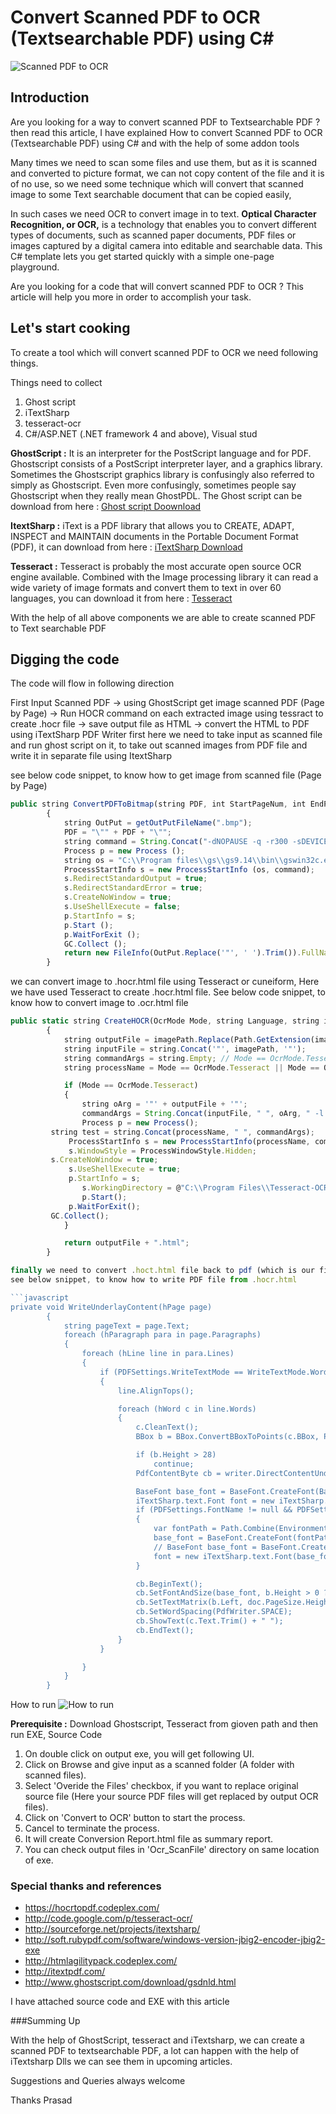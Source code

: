 # Convert Scanned PDF to OCR (Textsearchable PDF) using C#

![Scanned PDF to OCR](http://www.dotnetspider.com/attachments/Resources/46024-5346902-process.jpg)

## Introduction
Are you looking for a way to convert scanned PDF to Textsearchable PDF ? then read this article, I have explained How to convert Scanned PDF to OCR (Textsearchable PDF) using C# and with the help of some addon tools

Many times we need to scan some files and use them, but as it is scanned and converted to picture format, we can not copy content of the file and it is of no use, so we need some technique which will convert that scanned image to some Text searchable document that can be copied easily,

In such cases we need OCR to convert image in to text. **Optical Character Recognition, or OCR,** is a technology that enables you to convert different types of documents, such as scanned paper documents, PDF files or images captured by a digital camera into editable and searchable data.
This C# template lets you get started quickly with a simple one-page playground.

Are you looking for a code that will convert scanned PDF to OCR ? This article will help you more in order to accomplish your task.

## Let's start cooking

To create a tool which will convert scanned PDF to OCR we need following things.

Things need to collect

1. Ghost script
2. iTextSharp
3. tesseract-ocr
4. C#/ASP.NET (.NET framework 4 and above), Visual stud

**GhostScript :**
It is an interpreter for the PostScript language and for PDF. Ghostscript consists of a PostScript interpreter layer, and a graphics library. Sometimes the Ghostscript graphics library is confusingly also referred to simply as Ghostscript. Even more confusingly, sometimes people say Ghostscript when they really mean GhostPDL. The Ghost script can be download from here : 
[Ghost script Doownload](http://ghostscript.com/download/gsdnld.html)

**ItextSharp :**
iText is a PDF library that allows you to CREATE, ADAPT, INSPECT and MAINTAIN documents in the Portable Document Format (PDF), it can download from here : 
[iTextSharp Download](http://sourceforge.net/projects/itextsharp/)

**Tesseract :**
Tesseract is probably the most accurate open source OCR engine available. Combined with the Image processing library it can read a wide variety of image formats and convert them to text in over 60 languages, you can download it from here :
[Tesseract](http://code.google.com/p/tesseract-ocr/)

With the help of all above components we are able to create scanned PDF to Text searchable PDF


## Digging the code
The code will flow in following direction

First Input Scanned PDF -> using GhostScript get image scanned PDF (Page by Page) -> Run HOCR command on each extracted image using tessract to create .hocr file -> save output file as HTML -> convert the HTML to PDF using iTextSharp PDF Writer
first here we need to take input as scanned file and run ghost script on it, to take out scanned images from PDF file and write it in separate file using ItextSharp

see below code snippet, to know how to get image from scanned file (Page by Page)

```javascript
public string ConvertPDFToBitmap(string PDF, int StartPageNum, int EndPageNum)
        {
            string OutPut = getOutPutFileName(".bmp");
            PDF = "\"" + PDF + "\"";
            string command = String.Concat("-dNOPAUSE -q -r300 -sDEVICE=bmp16m -dBATCH -dFirstPage=", StartPageNum.ToString(), " -dLastPage=", EndPageNum.ToString(), " -sOutputFile=" + OutPut + " " + PDF + " -c quit");  //command to fire with the help of GScript to get image from PDF file
            Process p = new Process ();
            string os = "C:\\Program files\\gs\\gs9.14\\bin\\gswin32c.exe"; //change your ghost script installation path here
            ProcessStartInfo s = new ProcessStartInfo (os, command);
            s.RedirectStandardOutput = true;
            s.RedirectStandardError = true;
            s.CreateNoWindow = true;
            s.UseShellExecute = false;
            p.StartInfo = s;
            p.Start ();
            p.WaitForExit ();
            GC.Collect ();
            return new FileInfo(OutPut.Replace('"', ' ').Trim()).FullName;
        }
```

we can convert image to .hocr.html file using Tesseract or cuneiform, Here we have used Tesseract to create .hocr.html file. See below code snippet, to know how to convert image to .ocr.html file

```javascript
public static string CreateHOCR(OcrMode Mode, string Language, string imagePath)
        {
            string outputFile = imagePath.Replace(Path.GetExtension(imagePath), ".hocr");
            string inputFile = string.Concat('"', imagePath, '"');
            string commandArgs = string.Empty; // Mode == OcrMode.Tesseract ? " -l " + Language + " hocr" : " -l " + Language + " -f hocr -o ";
            string processName = Mode == OcrMode.Tesseract || Mode == OcrMode.TesseractDigitsOnly ? "tesseract" : Mode == OcrMode.Cuneiform ? "cuneiform" : "ocropus-hocr";

            if (Mode == OcrMode.Tesseract)
            {
                string oArg = '"' + outputFile + '"';
                commandArgs = String.Concat(inputFile, " ", oArg, " -l " + Language + " -psm 1 hocr ");
                Process p = new Process();
         string test = string.Concat(processName, " ", commandArgs);
             ProcessStartInfo s = new ProcessStartInfo(processName, commandArgs);
             s.WindowStyle = ProcessWindowStyle.Hidden;
         s.CreateNoWindow = true;
             s.UseShellExecute = true;
             p.StartInfo = s;
                s.WorkingDirectory = @"C:\\Program Files\\Tesseract-OCR\\"; //@"C:\Program Files\Tesseract-OCR\";
                p.Start();
             p.WaitForExit();
         GC.Collect();
            }

            return outputFile + ".html";
        }

finally we need to convert .hoct.html file back to pdf (which is our final output), we use iTextSharp PDf write to write content from .hocr.html file to PDF
see below snippet, to know how to write PDF file from .hocr.html

```javascript
private void WriteUnderlayContent(hPage page)
        {
            string pageText = page.Text;
            foreach (hParagraph para in page.Paragraphs)
            {
                foreach (hLine line in para.Lines)
                {
                    if (PDFSettings.WriteTextMode == WriteTextMode.Word)
                    {
                        line.AlignTops();

                        foreach (hWord c in line.Words)
                        {
                            c.CleanText();
                            BBox b = BBox.ConvertBBoxToPoints(c.BBox, PDFSettings.Dpi);

                            if (b.Height > 28)
                                continue;
                            PdfContentByte cb = writer.DirectContentUnder;

                            BaseFont base_font = BaseFont.CreateFont(BaseFont.HELVETICA, BaseFont.WINANSI, false);
                            iTextSharp.text.Font font = new iTextSharp.text.Font(base_font);
                            if (PDFSettings.FontName != null && PDFSettings.FontName != string.Empty)
                            {
                                var fontPath = Path.Combine(Environment.GetFolderPath(Environment.SpecialFolder.Fonts), PDFSettings.FontName);
                                base_font = BaseFont.CreateFont(fontPath, BaseFont.IDENTITY_H, BaseFont.EMBEDDED);
                                // BaseFont base_font = BaseFont.CreateFont(BaseFont.HELVETICA, BaseFont.WINANSI, false);
                                font = new iTextSharp.text.Font(base_font);
                            }

                            cb.BeginText();
                            cb.SetFontAndSize(base_font, b.Height > 0 ? b.Height : 2);
                            cb.SetTextMatrix(b.Left, doc.PageSize.Height - b.Top - b.Height + 2);
                            cb.SetWordSpacing(PdfWriter.SPACE);
                            cb.ShowText(c.Text.Trim() + " ");
                            cb.EndText();
                        }
                    }

                }
            }
        }
```

How to run
![How to run](http://www.dotnetspider.com/attachments/Resources/46024-5415278-scr.jpg)

**Prerequisite :** Download Ghostscript, Tesseract from gioven path and then run EXE, Source Code

1. On double click on output exe, you will get following UI.
2. Click on Browse and give input as a scanned folder (A folder with scanned files).
3. Select 'Overide the Files' checkbox, if you want to replace original source file (Here your source PDF files will get replaced by output OCR files).
4. Click on 'Convert to OCR' button to start the process.
5. Cancel to terminate the process.
6. It will create Conversion Report.html file as summary report.
7. You can check output files in 'Ocr_ScanFile' directory on same location of exe.

### Special thanks and references

- https://hocrtopdf.codeplex.com/
- http://code.google.com/p/tesseract-ocr/
- http://sourceforge.net/projects/itextsharp/
- http://soft.rubypdf.com/software/windows-version-jbig2-encoder-jbig2-exe
- http://htmlagilitypack.codeplex.com/
- http://itextpdf.com/
- http://www.ghostscript.com/download/gsdnld.html

I have attached source code and EXE with this article

###Summing Up

With the help of GhostScript, tesseract and iTextsharp, we can create a scanned PDF to textsearchable PDF, a lot can happen with the help of iTextsharp Dlls we can see them in upcoming articles.

Suggestions and Queries always welcome

Thanks
Prasad
